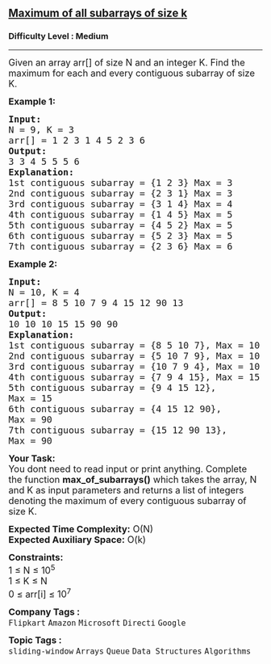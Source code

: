 <h2><a href="https://www.geeksforgeeks.org/problems/maximum-of-all-subarrays-of-size-k3101/1?page=1&sprint=a663236c31453b969852f9ea22507634&sortBy=submissions">Maximum of all subarrays of size k</a></h2><h3>Difficulty Level : Medium</h3><hr><div class="problems_problem_content__Xm_eO"><p><span style="font-size:18px">Given an array arr[] of size N and an integer K. Find the maximum for each and every contiguous subarray of size K.</span></p>

<p><strong><span style="font-size:18px">Example 1:</span></strong></p>

<pre><span style="font-size:18px"><strong>Input:</strong>
N = 9, K = 3
arr[] = 1 2 3 1 4 5 2 3 6</span>
<span style="font-size:18px"><strong>Output: </strong>
3 3 4 5 5 5 6 </span>
<span style="font-size:18px"><strong>Explanation: </strong>
1st contiguous subarray = {1 2 3} Max = 3
2nd contiguous subarray = {2 3 1} Max = 3
3rd contiguous subarray = {3 1 4} Max = 4
4th contiguous subarray = {1 4 5} Max = 5
5th contiguous subarray = {4 5 2} Max = 5
6th contiguous subarray = {5 2 3} Max = 5
7th contiguous subarray = {2 3 6} Max = 6</span></pre>

<p><strong><span style="font-size:18px">Example 2:</span></strong></p>

<pre><span style="font-size:18px"><strong>Input:</strong>
N = 10, K = 4
arr[] = 8 5 10 7 9 4 15 12 90 13</span>
<span style="font-size:18px"><strong>Output: </strong>
10 10 10 15 15 90 90
<strong>Explanation: 
</strong>1st contiguous subarray = {8 5 10 7}, Max = 10
2nd contiguous subarray = {5 10 7 9}, Max = 10
3rd contiguous subarray = {10 7 9 4}, Max = 10
4th contiguous subarray = {7 9 4 15}, Max = 15
5th contiguous subarray = {9 4 15 12}, 
Max = 15
6th contiguous subarray = {4 15 12 90},
Max = 90
7th contiguous subarray = {15 12 90 13}, 
Max = 90</span>
</pre>

<p><span style="font-size:18px"><strong>Your Task: &nbsp;</strong><br>
You dont need to read input or print anything. Complete the function <strong>max_of_subarrays()</strong> which takes the array, N and K as input parameters and returns a list of integers denoting the maximum of every contiguous subarray of size K.</span></p>

<p><span style="font-size:18px"><strong>Expected Time Complexity:</strong> O(N)<br>
<strong>Expected Auxiliary Space:</strong> O(k)</span></p>

<p><span style="font-size:18px"><strong>Constraints:</strong><br>
1 ≤ N ≤ 10<sup>5</sup><br>
1 ≤ K ≤ N<br>
0 ≤ arr[i] ≤ 10<sup>7</sup></span></p>
</div><p><span style=font-size:18px><strong>Company Tags : </strong><br><code>Flipkart</code>&nbsp;<code>Amazon</code>&nbsp;<code>Microsoft</code>&nbsp;<code>Directi</code>&nbsp;<code>Google</code>&nbsp;<br><p><span style=font-size:18px><strong>Topic Tags : </strong><br><code>sliding-window</code>&nbsp;<code>Arrays</code>&nbsp;<code>Queue</code>&nbsp;<code>Data Structures</code>&nbsp;<code>Algorithms</code>&nbsp;